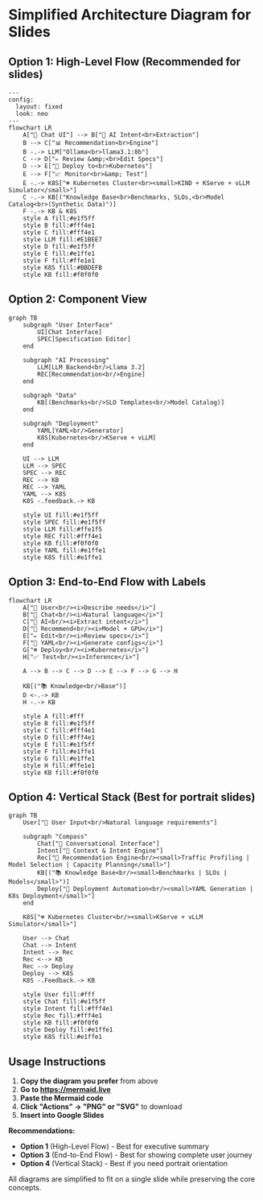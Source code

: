 # Simplified Architecture Diagram for Slides

## Option 1: High-Level Flow (Recommended for slides)

```mermaid
---
config:
  layout: fixed
  look: neo
---
flowchart LR
    A["💬 Chat UI"] --> B["🧠 AI Intent<br>Extraction"]
    B --> C["📊 Recommendation<br>Engine"]
    B -.-> LLM["Ollama<br>llama3.1:8b"]
    C --> D["✏️ Review &amp;<br>Edit Specs"]
    D --> E["🚀 Deploy to<br>Kubernetes"]
    E --> F["📈 Monitor<br>&amp; Test"]
    E -.-> K8S["☸️ Kubernetes Cluster<br><small>KIND + KServe + vLLM Simulator</small>"]
    C -.-> KB[("Knowledge Base<br>Benchmarks, SLOs,<br>Model Catalog<br>(Synthetic Data)")]
    F -.-> KB & K8S
    style A fill:#e1f5ff
    style B fill:#fff4e1
    style C fill:#fff4e1
    style LLM fill:#E1BEE7
    style D fill:#e1f5ff
    style E fill:#e1ffe1
    style F fill:#ffe1e1
    style K8S fill:#BBDEFB
    style KB fill:#f0f0f0
```

## Option 2: Component View

```mermaid
graph TB
    subgraph "User Interface"
        UI[Chat Interface]
        SPEC[Specification Editor]
    end

    subgraph "AI Processing"
        LLM[LLM Backend<br/>Llama 3.2]
        REC[Recommendation<br/>Engine]
    end

    subgraph "Data"
        KB[(Benchmarks<br/>SLO Templates<br/>Model Catalog)]
    end

    subgraph "Deployment"
        YAML[YAML<br/>Generator]
        K8S[Kubernetes<br/>KServe + vLLM]
    end

    UI --> LLM
    LLM --> SPEC
    SPEC --> REC
    REC --> KB
    REC --> YAML
    YAML --> K8S
    K8S -.feedback.-> KB

    style UI fill:#e1f5ff
    style SPEC fill:#e1f5ff
    style LLM fill:#ffe1f5
    style REC fill:#fff4e1
    style KB fill:#f0f0f0
    style YAML fill:#e1ffe1
    style K8S fill:#e1ffe1
```

## Option 3: End-to-End Flow with Labels

```mermaid
flowchart LR
    A["👤 User<br/><i>Describe needs</i>"]
    B["💬 Chat<br/><i>Natural language</i>"]
    C["🧠 AI<br/><i>Extract intent</i>"]
    D["🎯 Recommend<br/><i>Model + GPU</i>"]
    E["✏️ Edit<br/><i>Review specs</i>"]
    F["📄 YAML<br/><i>Generate configs</i>"]
    G["☸️ Deploy<br/><i>Kubernetes</i>"]
    H["✅ Test<br/><i>Inference</i>"]

    A --> B --> C --> D --> E --> F --> G --> H

    KB[("📚 Knowledge<br/>Base")]
    D <-.-> KB
    H -.-> KB

    style A fill:#fff
    style B fill:#e1f5ff
    style C fill:#fff4e1
    style D fill:#fff4e1
    style E fill:#e1f5ff
    style F fill:#e1ffe1
    style G fill:#e1ffe1
    style H fill:#ffe1e1
    style KB fill:#f0f0f0
```

## Option 4: Vertical Stack (Best for portrait slides)

```mermaid
graph TB
    User["👤 User Input<br/>Natural language requirements"]

    subgraph "Compass"
        Chat["💬 Conversational Interface"]
        Intent["🧠 Context & Intent Engine"]
        Rec["🎯 Recommendation Engine<br/><small>Traffic Profiling | Model Selection | Capacity Planning</small>"]
        KB[("📚 Knowledge Base<br/><small>Benchmarks | SLOs | Models</small>")]
        Deploy["🚀 Deployment Automation<br/><small>YAML Generation | K8s Deployment</small>"]
    end

    K8S["☸️ Kubernetes Cluster<br/><small>KServe + vLLM Simulator</small>"]

    User --> Chat
    Chat --> Intent
    Intent --> Rec
    Rec <--> KB
    Rec --> Deploy
    Deploy --> K8S
    K8S -.Feedback.-> KB

    style User fill:#fff
    style Chat fill:#e1f5ff
    style Intent fill:#fff4e1
    style Rec fill:#fff4e1
    style KB fill:#f0f0f0
    style Deploy fill:#e1ffe1
    style K8S fill:#e1ffe1
```

## Usage Instructions

1. **Copy the diagram you prefer** from above
2. **Go to https://mermaid.live**
3. **Paste the Mermaid code**
4. **Click "Actions" → "PNG" or "SVG"** to download
5. **Insert into Google Slides**

**Recommendations:**
- **Option 1** (High-Level Flow) - Best for executive summary
- **Option 3** (End-to-End Flow) - Best for showing complete user journey
- **Option 4** (Vertical Stack) - Best if you need portrait orientation

All diagrams are simplified to fit on a single slide while preserving the core concepts.
